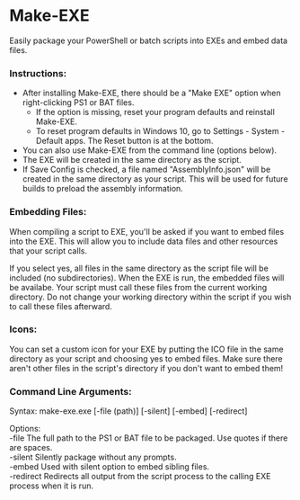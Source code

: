 # Make-EXE
Easily package your PowerShell or batch scripts into EXEs and embed data files.

### Instructions:
* After installing Make-EXE, there should be a "Make EXE" option when right-clicking PS1 or BAT files.
  * If the option is missing, reset your program defaults and reinstall Make-EXE.
  * To reset program defaults in Windows 10, go to Settings - System - Default apps.  The Reset button is at the bottom.
* You can also use Make-EXE from the command line (options below).
* The EXE will be created in the same directory as the script.
* If Save Config is checked, a file named "AssemblyInfo.json" will be created in the same directory as your script.  This will be used for future builds to preload the assembly information.

### Embedding Files:
When compiling a script to EXE, you'll be asked if you want to embed files into the EXE.  This will allow you to include data files and other resources that your script calls.

If you select yes, all files in the same directory as the script file will be included (no subdirectories).  When the EXE is run, the embedded files will be availabe.  Your script must call these files from the current working directory.  Do not change your working directory within the script if you wish to call these files afterward.

### Icons:
You can set a custom icon for your EXE by putting the ICO file in the same directory as your script and choosing yes to embed files.  Make sure there aren't other files in the script's directory if you don't want to embed them!

### Command Line Arguments:
Syntax: make-exe.exe [-file (path)] [-silent] [-embed] [-redirect]

Options:<br>
    -file   The full path to the PS1 or BAT file to be packaged.  Use quotes if there are spaces.<br>
    -silent   Silently package without any prompts.<br>
    -embed   Used with silent option to embed sibling files.<br>
    -redirect   Redirects all output from the script process to the calling EXE process when it is run.<br>